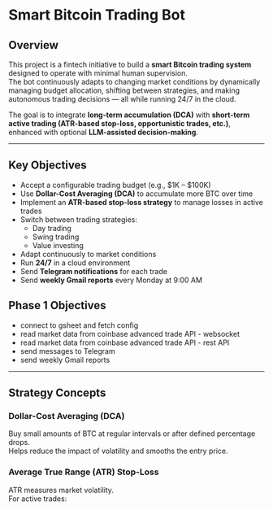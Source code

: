 # Smart Bitcoin Trading Bot

## Overview
This project is a fintech initiative to build a **smart Bitcoin trading system** designed to operate with minimal human supervision.  
The bot continuously adapts to changing market conditions by dynamically managing budget allocation, shifting between strategies, and making autonomous trading decisions — all while running 24/7 in the cloud.

The goal is to integrate **long-term accumulation (DCA)** with **short-term active trading (ATR-based stop-loss, opportunistic trades, etc.)**, enhanced with optional **LLM-assisted decision-making**.

---

## Key Objectives
- Accept a configurable trading budget (e.g., $1K – $100K)
- Use **Dollar-Cost Averaging (DCA)** to accumulate more BTC over time
- Implement an **ATR-based stop-loss strategy** to manage losses in active trades
- Switch between trading strategies:
  - Day trading
  - Swing trading
  - Value investing
- Adapt continuously to market conditions
- Run **24/7** in a cloud environment
- Send **Telegram notifications** for each trade
- Send **weekly Gmail reports** every Monday at 9:00 AM

## Phase 1 Objectives
- connect to gsheet and fetch config
- read market data from coinbase advanced trade API - websocket
- read market data from coinbase advanced trade API - rest API
- send messages to Telegram
- send weekly Gmail reports
---

## Strategy Concepts

### Dollar-Cost Averaging (DCA)
Buy small amounts of BTC at regular intervals or after defined percentage drops.  
Helps reduce the impact of volatility and smooths the entry price.

### Average True Range (ATR) Stop-Loss
ATR measures market volatility.  
For active trades: